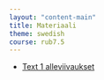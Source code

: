 ```yaml
---
layout: "content-main"
title: Materiaali
theme: swedish
course: rub7.5
---
```


- [Text 1 alleviivaukset](/media/rub7/text1_alleviivaukset.pdf)
